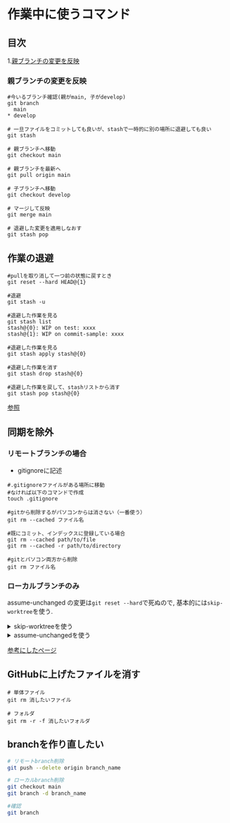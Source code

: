 # 作業中に使うコマンド

## 目次

1.[親ブランチの変更を反映](#親ブランチの変更を反映)

### 親ブランチの変更を反映

```bash:terminal
#今いるブランチ確認(親がmain, 子がdevelop)
git branch
  main
* develop

# 一旦ファイルをコミットしても良いが、stashで一時的に別の場所に退避しても良い
git stash

# 親ブランチへ移動
git checkout main

# 親ブランチを最新へ
git pull origin main

# 子ブランチへ移動
git checkout develop

# マージして反映
git merge main

# 退避した変更を適用しなおす
git stash pop
```


## 作業の退避

```bash:terminal
#pullを取り消して一つ前の状態に戻すとき
git reset --hard HEAD@{1}

#退避
git stash -u

#退避した作業を見る
git stash list
stash@{0}: WIP on test: xxxx
stash@{1}: WIP on commit-sample: xxxx

#退避した作業を見る
git stash apply stash@{0}

#退避した作業を消す
git stash drop stash@{0}

#退避した作業を戻して、stashリストから消す
git stash pop stash@{0}
```
[参照](https://qiita.com/chihiro/items/f373873d5c2dfbd03250)

## 同期を除外

### リモートブランチの場合

- gitignoreに記述

```bash:terminal
#.gitignoreファイルがある場所に移動
#なければ以下のコマンドで作成
touch .gitignore

#gitから削除するがパソコンからは消さない（一番使う）
git rm --cached ファイル名

#既にコミット、インデックスに登録している場合
git rm --cached path/to/file
git rm --cached -r path/to/directory

#gitとパソコン両方から削除
git rm ファイル名
```

### ローカルブランチのみ

assume-unchanged の変更は`git reset --hard`で死ぬので, 基本的には`skip-worktree`を使う.

<details><summary>skip-worktreeを使う</summary>
<div>

```bash:terminal
# 除外
git update-index --skip-worktree path/to/file

# 除外から戻す
git update-index --no-skip-worktree path/to/file

# 確認
git ls-files -v | grep ^S
```
</div></details>

<details><summary>assume-unchangedを使う</summary>
<div>

```bash:terminal
#除外
git update-index --assume-unchanged path/to/file

#除外から戻す
git update-index --no-assume-unchanged path/to/file

#確認
git ls-files -v | grep ^h
```
</div></details>

[参考にしたページ](https://qiita.com/sqrtxx/items/38a506e59df67cd5d3a1)

## GitHubに上げたファイルを消す

```bash:terminal
# 単体ファイル
git rm 消したいファイル

# フォルダ
git rm -r -f 消したいフォルダ
```

## branchを作り直したい

```bash
# リモートbranch削除
git push --delete origin branch_name

# ローカルbranch削除
git checkout main
git branch -d branch_name

#確認
git branch
```